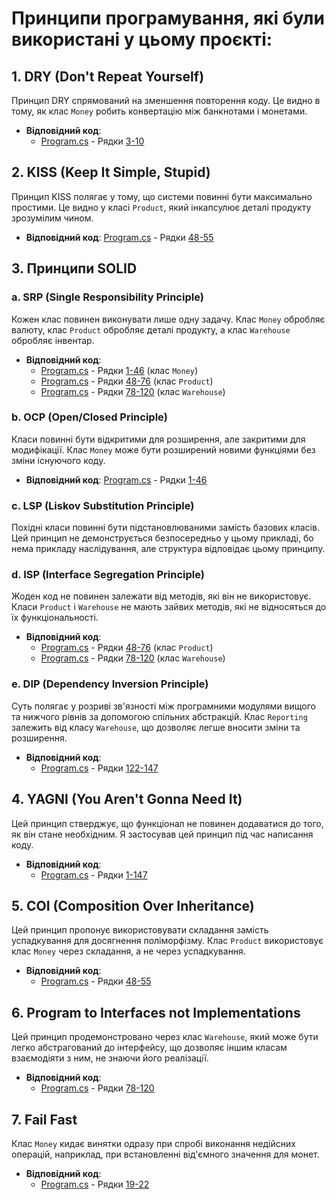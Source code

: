 # Принципи програмування, які були використані у цьому проєкті:

## 1. DRY (Don't Repeat Yourself)

Принцип DRY спрямований на зменшення повторення коду. Це видно в тому, як клас `Money` робить конвертацію між банкнотами і монетами.
- **Відповідний код**: 
  - [Program.cs](./lab%201/proj_v1/Program.cs) - Рядки [3-10](./lab%201/proj_v1/Program.cs#L3-L10)

## 2. KISS (Keep It Simple, Stupid)

Принцип KISS полягає у тому, що системи повинні бути максимально простими. Це видно у класі `Product`, який інкапсулює деталі продукту зрозумілим чином.
- **Відповідний код**: [Program.cs](./lab%201/proj_v1/Program.cs) - Рядки [48-55](./lab%201/proj_v1/Program.cs#L48-L55)

## 3. Принципи SOLID

### a. SRP (Single Responsibility Principle)

Кожен клас повинен виконувати лише одну задачу. Клас `Money` обробляє валюту, клас `Product` обробляє деталі продукту, а клас `Warehouse` обробляє інвентар.
- **Відповідний код**:
  - [Program.cs](./lab%201/proj_v1/Program.cs) - Рядки [1-46](./lab%201/proj_v1/Program.cs#L1-L46) (клас `Money`)
  - [Program.cs](./lab%201/proj_v1/Program.cs) - Рядки [48-76](./lab%201/proj_v1/Program.cs#L48-L76) (клас `Product`)
  - [Program.cs](./lab%201/proj_v1/Program.cs) - Рядки [78-120](./lab%201/proj_v1/Program.cs#L78-L120) (клас `Warehouse`)

### b. OCP (Open/Closed Principle)

Класи повинні бути відкритими для розширення, але закритими для модифікації. Клас `Money` може бути розширений новими функціями без зміни існуючого коду.
- **Відповідний код**: [Program.cs](./lab%201/proj_v1/Program.cs) - Рядки [1-46](./lab%201/proj_v1/Program.cs#L1-L46)

### c. LSP (Liskov Substitution Principle)

Похідні класи повинні бути підстановлюваними замість базових класів. Цей принцип не демонструється безпосередньо у цьому прикладі, бо нема прикладу наслідування, але структура відповідає цьому принципу.

### d. ISP (Interface Segregation Principle)

Жоден код не повинен залежати від методів, які він не використовує. Класи `Product` і `Warehouse` не мають зайвих методів, які не відносяться до їх функціональності.
- **Відповідний код**:
  - [Program.cs](./lab%201/proj_v1/Program.cs) - Рядки [48-76](./lab%201/proj_v1/Program.cs#L48-L76) (клас `Product`)
  - [Program.cs](./lab%201/proj_v1/Program.cs) - Рядки [78-120](./lab%201/proj_v1/Program.cs#L78-L120) (клас `Warehouse`)

### e. DIP (Dependency Inversion Principle)

Суть полягає у розриві зв'язності між програмними модулями вищого та нижчого рівнів за допомогою спільних абстракцій. Клас `Reporting` залежить від класу `Warehouse`, що дозволяє легше вносити зміни та розширення.
- **Відповідний код**: 
  - [Program.cs](./lab%201/proj_v1/Program.cs) - Рядки [122-147](./lab%201/proj_v1/Program.cs#L122-L147)

## 4. YAGNI (You Aren't Gonna Need It)

Цей принцип стверджує, що функціонал не повинен додаватися до того, як він стане необхідним. Я застосував цей принцип під час написання коду.
- **Відповідний код**:
  - [Program.cs](./lab%201/proj_v1/Program.cs) - Рядки [1-147](./lab%201/proj_v1/Program.cs#L1-L147)

## 5. COI (Composition Over Inheritance)

Цей принцип пропонує використовувати складання замість успадкування для досягнення поліморфізму. Клас `Product` використовує клас `Money` через складання, а не через успадкування.
- **Відповідний код**: 
  - [Program.cs](./lab%201/proj_v1/Program.cs) - Рядки [48-55](./lab%201/proj_v1/Program.cs#L48-L55)

## 6. Program to Interfaces not Implementations

Цей принцип продемонстровано через клас `Warehouse`, який може бути легко абстрагований до інтерфейсу, що дозволяє іншим класам взаємодіяти з ним, не знаючи його реалізації.
- **Відповідний код**: 
  - [Program.cs](./lab%201/proj_v1/Program.cs) - Рядки [78-120](./lab%201/proj_v1/Program.cs#L78-L120)

## 7. Fail Fast

Клас `Money` кидає винятки одразу при спробі виконання недійсних операцій, наприклад, при встановленні від'ємного значення для монет.
- **Відповідний код**: 
  - [Program.cs](./lab%201/proj_v1/Program.cs) - Рядки [19-22](./lab%201/proj_v1/Program.cs#L19-L22)
